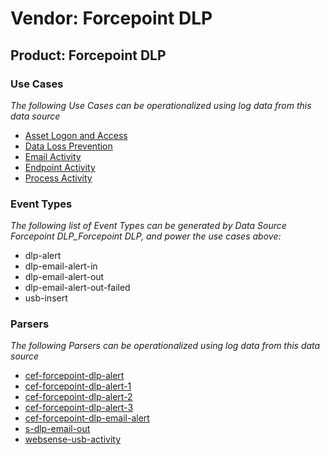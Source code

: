 Vendor: Forcepoint DLP
======================
Product: Forcepoint DLP
-----------------------

### Use Cases

_The following Use Cases can be operationalized using log data from this data source_

* [Asset Logon and Access](../UseCases/usecase_asset_logon_and_access.md)
* [Data Loss Prevention](../UseCases/usecase_data_loss_prevention.md)
* [Email Activity](../UseCases/usecase_email_activity.md)
* [Endpoint Activity](../UseCases/usecase_endpoint_activity.md)
* [Process Activity](../UseCases/usecase_process_activity.md)


### Event Types

_The following list of Event Types can be generated by Data Source Forcepoint DLP_Forcepoint DLP, and power the use cases above:_

- dlp-alert
- dlp-email-alert-in
- dlp-email-alert-out
- dlp-email-alert-out-failed
- usb-insert


### Parsers

_The following Parsers can be operationalized using log data from this data source_

* [cef-forcepoint-dlp-alert](../Parsers/parserContent_cef-forcepoint-dlp-alert.md)
* [cef-forcepoint-dlp-alert-1](../Parsers/parserContent_cef-forcepoint-dlp-alert-1.md)
* [cef-forcepoint-dlp-alert-2](../Parsers/parserContent_cef-forcepoint-dlp-alert-2.md)
* [cef-forcepoint-dlp-alert-3](../Parsers/parserContent_cef-forcepoint-dlp-alert-3.md)
* [cef-forcepoint-dlp-email-alert](../Parsers/parserContent_cef-forcepoint-dlp-email-alert.md)
* [s-dlp-email-out](../Parsers/parserContent_s-dlp-email-out.md)
* [websense-usb-activity](../Parsers/parserContent_websense-usb-activity.md)
